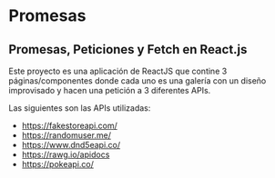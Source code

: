 # Promesas

## Promesas, Peticiones y Fetch en React.js
Este proyecto es una aplicación de ReactJS que contine 3 páginas/componentes donde cada uno es una galería con un diseño improvisado y hacen una petición a 3 diferentes APIs.

Las siguientes son las APIs utilizadas:
- https://fakestoreapi.com/
- https://randomuser.me/
- https://www.dnd5eapi.co/
- https://rawg.io/apidocs
- https://pokeapi.co/